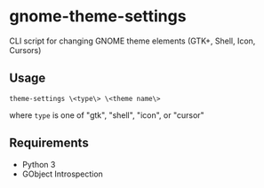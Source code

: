 # gnome-theme-settings

CLI script for changing GNOME theme elements (GTK+, Shell, Icon, Cursors)

## Usage

```shell
theme-settings \<type\> \<theme name\>
```

where `type` is one of "gtk", "shell", "icon", or "cursor"

## Requirements

* Python 3
* GObject Introspection
